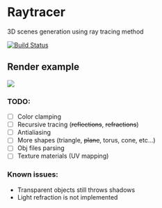 # Raytracer
3D scenes generation using ray tracing method

[![Build Status](https://travis-ci.org/radx64/raytracer.svg)](https://travis-ci.org/radx64/raytracer)


## Render example ##
![](https://raw.githubusercontent.com/radx64/raytracer/master/render.png)


### TODO:
* [ ] Color clamping
* [ ] Recursive tracing (~~reflections~~, ~~refractions~~)
* [ ] Antialiasing 
* [ ] More shapes (triangle, ~~plane~~, torus, cone, etc...)
* [ ] Obj files parsing
* [ ] Texture materials (UV mapping)

### Known issues:
* Transparent objects still throws shadows
* Light refraction is not implemented